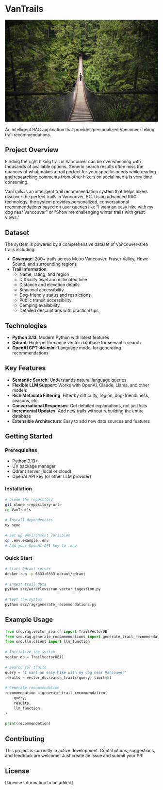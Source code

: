 # VanTrails

![VanTrails Cover](images/cover.jpg)

An intelligent RAG application that provides personalized Vancouver hiking trail recommendations.

## Project Overview

Finding the right hiking trail in Vancouver can be overwhelming with thousands of available options. Generic search results often miss the nuances of what makes a trail perfect for your specific needs while reading and researching comments from other hikers on social media is very time consuming.

VanTrails is an intelligent trail recommendation system that helps hikers discover the perfect trails in Vancouver, BC. Using advanced RAG technology, the system provides personalized, conversational recommendations based on user queries like "I want an easy hike with my dog near Vancouver" or "Show me challenging winter trails with great views."

## Dataset

The system is powered by a comprehensive dataset of Vancouver-area trails including:

- **Coverage**: 200+ trails across Metro Vancouver, Fraser Valley, Howe Sound, and surrounding regions
- **Trail Information**:
  - Name, rating, and region
  - Difficulty level and estimated time
  - Distance and elevation details
  - Seasonal accessibility
  - Dog-friendly status and restrictions
  - Public transit accessibility
  - Camping availability
  - Detailed descriptions with practical tips

## Technologies

- **Python 3.13**: Modern Python with latest features
- **Qdrant**: High-performance vector database for semantic search
- **OpenAI GPT-4o-mini**: Language model for generating recommendations

## Key Features

- **Semantic Search**: Understands natural language queries
- **Flexible LLM Support**: Works with OpenAI, Claude, Llama, and other models
- **Rich Metadata Filtering**: Filter by difficulty, region, dog-friendliness, seasons, etc.
- **Conversational Responses**: Get detailed explanations, not just lists
- **Incremental Updates**: Add new trails without rebuilding the entire database
- **Extensible Architecture**: Easy to add new data sources and features

## Getting Started

### Prerequisites
- Python 3.13+
- UV package manager
- Qdrant server (local or cloud)
- OpenAI API key (or other LLM provider)

### Installation
```bash
# Clone the repository
git clone <repository-url>
cd VanTrails

# Install dependencies
uv sync

# Set up environment variables
cp .env.example .env
# Add your OpenAI API key to .env
```

### Quick Start
```bash
# Start Qdrant server
docker run -p 6333:6333 qdrant/qdrant

# Ingest trail data
python src/workflows/run_vector_ingestion.py

# Test the system
python src/rag/generate_recommendations.py
```

## Example Usage

```python
from src.rag.vector_search import TrailVectorDB
from src.rag.generate_recommendations import generate_trail_recommendation
from src.llm.client import llm_function

# Initialize the system
vector_db = TrailVectorDB()

# Search for trails
query = "I want an easy hike with my dog near Vancouver"
results = vector_db.search_trails(query, limit=5)

# Generate recommendation
recommendation = generate_trail_recommendation(
    query, 
    results,
    llm_function
)

print(recommendation)
```

## Contributing

This project is currently in active development. Contributions, suggestions, and feedback are welcome! Just create an issue and submit your PR!

## License

[License information to be added]
